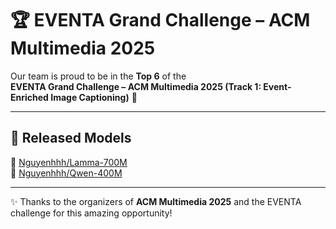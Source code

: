 # 🏆 EVENTA Grand Challenge – ACM Multimedia 2025  

Our team is proud to be in the **Top 6** of the  
**EVENTA Grand Challenge – ACM Multimedia 2025 (Track 1: Event-Enriched Image Captioning)** 🎉  

---

## 🚀 Released Models  

🔹 [Nguyenhhh/Lamma-700M](https://huggingface.co/Nguyenhhh/Lamma-700M)  
🔹 [Nguyenhhh/Qwen-400M](https://huggingface.co/Nguyenhhh/Qwen-400M)  

---

✨ Thanks to the organizers of **ACM Multimedia 2025** and the EVENTA challenge for this amazing opportunity!  
